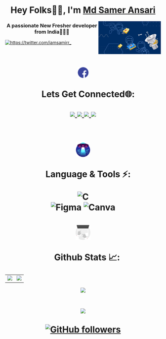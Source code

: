 <h1 align="center" >Hey Folks👋🏻, I'm <a href="https://www.linkedin.com/in/mrsamirr/" target="_blank"> Md Samer Ansari </a></h1>
<img width="40%" align="right"   src="image_19fa5235-e6cf-444d-b3db-ed7460d57eda20221203_182054.jpg" >


<h3 align="center">A passionate New Fresher developer from India🧑🏻‍💻 </h3> 






<p align="left"> <a href="https://twitter.com/iamsamirr_" target="blank"><img src="https://img.shields.io/twitter/follow/iamsamirr_?logo=twitter&style=for-the-badge&color=008FF5&labelColor=1c1917" height="20px" alt="https://twitter.com/iamsamirr_" /></a> </p>













   <br>

<h1 align=center>

<img src="https://raw.githubusercontent.com/Suvraneel/Suvraneel/master/res/social.gif" height="35" width= auto>

&nbsp;&nbsp;&nbsp;&nbsp; Lets Get Connected🌐:

   <a href="https://www.linkedin.com/in/mrsamirr/" target="_blank">
 <img  align="center" width="28px" src="https://cdn.pixabay.com/photo/2017/08/22/11/56/linked-in-2668700_1280.png" />

</a>
 

<a href="https://twitter.com/iamsamirr_" target="_blank">

  <img  align="center" width="28px" src="https://as1.ftcdn.net/v2/jpg/03/20/88/34/1000_F_320883488_PMmkQget359WtY6foB1xFN3Wcvus6WTM.jpg" />

</a>

<a href="mailto:smaitykhan@gmail.com">

  <img align="center" width="26px" src="https://logodownload.org/wp-content/uploads/2018/03/gmail-logo-16.png" />

</a>

<a href="http://bento.me/samir" target="_blank">

  <img align="center" width="26px" src="https://creatorspace.imgix.net/users/clc4w34xr00lfju0yz7hwvcfp/E4O6bTcBeQCAicYg-5hn0oo.jpg?w=300&h=300" />

</a>

<br>


   




<br>

<h1 align=center>

<img src="https://raw.githubusercontent.com/Suvraneel/Suvraneel/master/res/ufo.gif" height="50" width= auto>

&nbsp;&nbsp;&nbsp;&nbsp; Language & Tools ⚡: 


<img alt="C" src="https://img.shields.io/badge/c-%2300599C.svg?&style=for-the-badge&logo=c&logoColor=white" /> 
<br>
<img alt="Figma" src="https://img.shields.io/badge/figma-%23F24E1E.svg?style=for-the-badge&logo=figma&logoColor=white" /> <img alt="Canva" src="https://img.shields.io/badge/Canva-%2300C4CC.svg?style=for-the-badge&logo=Canva&logoColor=white"/>

<h1 align=center>

<img src="https://raw.githubusercontent.com/Suvraneel/Suvraneel/master/res/laptop.gif" height="50" width= auto>

&nbsp;&nbsp;&nbsp;&nbsp;Github Stats 📈:<br></h2>

<table>

<tr>

<td>

<img src="https://github-readme-stats.vercel.app/api?username=mrsamirr&include_all_commits=true&count_private=true&show_icons=true&line_height=20&theme=transparent&border_radius=20"/>

<td><img src="https://github-readme-stats.vercel.app/api/top-langs?username=mrsamirr&show_icons=true&locale=en&layout=compact&theme=transparent&border_radius=20" />

</td>

</tr>

</table>

<p align="center">

<img align="center" src="https://github-readme-streak-stats.herokuapp.com?user=Mrsamirr&theme=transparent&border_radius=20&date_format=j%20M%5B%20Y%5D" />

</p>




<h1 align=center>

<!--START_SECTION:waka-->
  [![](https://visitcount.itsvg.in/api?id=Mrsamirr&label=Stalkers%20%F0%9F%91%80&color=12&icon=0&pretty=true)](https://visitcount.itsvg.in)

[![GitHub followers](https://img.shields.io/github/followers/mrsamirr.svg?style=social&label=Follow)](https://github.com/Mrsamirr?tab=followers)




